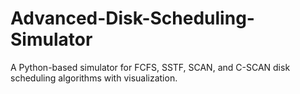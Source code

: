 # Advanced-Disk-Scheduling-Simulator
A Python-based simulator for FCFS, SSTF, SCAN, and C-SCAN disk scheduling algorithms with visualization.
